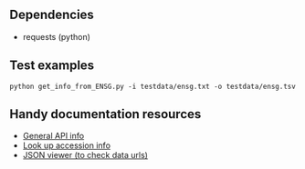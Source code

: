 
## Dependencies

- requests (python)

## Test examples

```
python get_info_from_ENSG.py -i testdata/ensg.txt -o testdata/ensg.tsv
```

## Handy documentation resources

- [General API info](https://rest.ensembl.org/)
- [Look up accession info](https://rest.ensembl.org/documentation/info/lookup)
- [JSON viewer (to check data urls)](https://jsonformatter.org/json-viewer)
